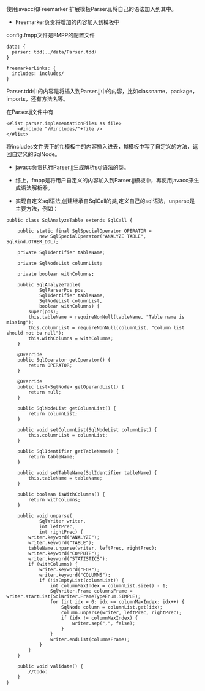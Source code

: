 使用javacc和Freemarker 扩展模板Parser.jj,将自己的语法加入到其中。

- Freemarker负责将增加的内容加入到模板中

config.fmpp文件是FMPP的配置文件
```
data: {
  parser: tdd(../data/Parser.tdd)
}

freemarkerLinks: {
  includes: includes/
}
```
Parser.tdd中的内容是将插入到Parser.jj中的内容，比如classname，package，imports，还有方法名等。

在Parser.jj文件中有
```
<#list parser.implementationFiles as file>
    <#include "/@includes/"+file />
</#list>
```
将includes文件夹下的ftl模板中的内容插入进去，ftl模板中写了自定义的方法，返回自定义的SqlNode。
- javacc负责执行Parser.jj生成解析sql语法的类。
- 综上，fmpp是将用户自定义的内容加入到Parser.jj模板中，再使用javacc来生成语法解析器。


- 实现自定义sql语法,创建继承自SqlCall的类,定义自己的sql语法，unparse是主要方法，例如：
```
public class SqlAnalyzeTable extends SqlCall {

	public static final SqlSpecialOperator OPERATOR =
			new SqlSpecialOperator("ANALYZE TABLE", SqlKind.OTHER_DDL);

	private SqlIdentifier tableName;

	private SqlNodeList columnList;

	private boolean withColumns;

	public SqlAnalyzeTable(
			SqlParserPos pos,
			SqlIdentifier tableName,
			SqlNodeList columnList,
			boolean withColumns) {
		super(pos);
		this.tableName = requireNonNull(tableName, "Table name is missing");
		this.columnList = requireNonNull(columnList, "Column list should not be null");
		this.withColumns = withColumns;
	}

	@Override
	public SqlOperator getOperator() {
		return OPERATOR;
	}

	@Override
	public List<SqlNode> getOperandList() {
		return null;
	}

	public SqlNodeList getColumnList() {
		return columnList;
	}

	public void setColumnList(SqlNodeList columnList) {
		this.columnList = columnList;
	}

	public SqlIdentifier getTableName() {
		return tableName;
	}

	public void setTableName(SqlIdentifier tableName) {
		this.tableName = tableName;
	}

	public boolean isWithColumns() {
		return withColumns;
	}

	public void unparse(
			SqlWriter writer,
			int leftPrec,
			int rightPrec) {
		writer.keyword("ANALYZE");
		writer.keyword("TABLE");
		tableName.unparse(writer, leftPrec, rightPrec);
		writer.keyword("COMPUTE");
		writer.keyword("STATISTICS");
		if (withColumns) {
			writer.keyword("FOR");
			writer.keyword("COLUMNS");
			if (!isEmptyList(columnList)) {
				int columnMaxIndex = columnList.size() - 1;
				SqlWriter.Frame columnsFrame = writer.startList(SqlWriter.FrameTypeEnum.SIMPLE);
				for (int idx = 0; idx <= columnMaxIndex; idx++) {
					SqlNode column = columnList.get(idx);
					column.unparse(writer, leftPrec, rightPrec);
					if (idx != columnMaxIndex) {
						writer.sep(",", false);
					}
				}
				writer.endList(columnsFrame);
			}
		}
	}

	public void validate() {
		//todo:
	}
}

```

